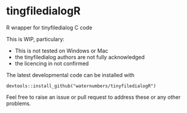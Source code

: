 # tingfiledialogR
R wrapper for tinyfiledialog C code

This is WIP, particulary:

- This is not tested on Windows or Mac
- the tinyfiledialog authors are not fully acknowledged
- the licencing in not confirmed

The latest developmental code can be installed with

`devtools::install_github("waternumbers/tinyfiledialogR")`

Feel free to raise an issue or pull request to address these or any other
problems.
